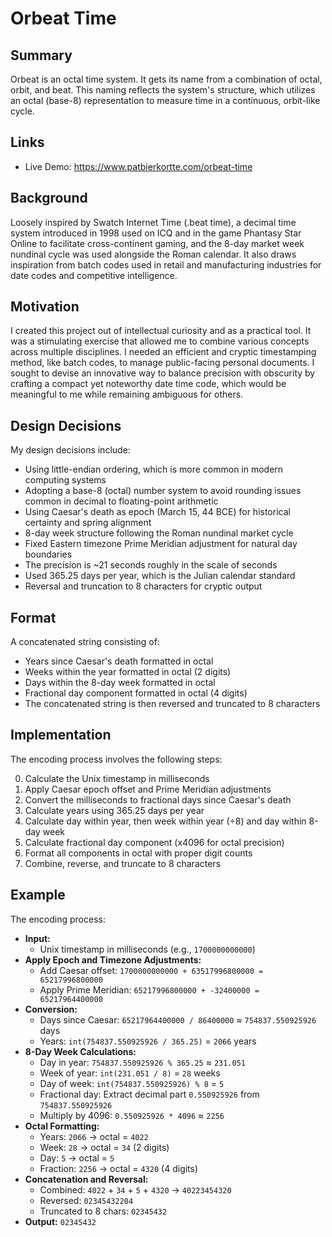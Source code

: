 # Orbeat Time

## Summary

Orbeat is an octal time system. It gets its name from a combination of octal, orbit, and beat. This naming reflects the system's structure, which utilizes an octal (base-8) representation to measure time in a continuous, orbit-like cycle.

## Links
- Live Demo: https://www.patbierkortte.com/orbeat-time

## Background

Loosely inspired by Swatch Internet Time (.beat time), a decimal time system introduced in 1998 used on ICQ and in the game Phantasy Star Online to facilitate cross-continent gaming, and the 8-day market week nundinal cycle was used alongside the Roman calendar. It also draws inspiration from batch codes used in retail and manufacturing industries for date codes and competitive intelligence.

## Motivation

I created this project out of intellectual curiosity and as a practical tool. It was a stimulating exercise that allowed me to combine various concepts across multiple disciplines. I needed an efficient and cryptic timestamping method, like batch codes, to manage public-facing personal documents. I sought to devise an innovative way to balance precision with obscurity by crafting a compact yet noteworthy date time code, which would be meaningful to me while remaining ambiguous for others.

## Design Decisions

My design decisions include:

- Using little-endian ordering, which is more common in modern computing systems
- Adopting a base-8 (octal) number system to avoid rounding issues common in decimal to floating-point arithmetic
- Using Caesar's death as epoch (March 15, 44 BCE) for historical certainty and spring alignment
- 8-day week structure following the Roman nundinal market cycle
- Fixed Eastern timezone Prime Meridian adjustment for natural day boundaries
- The precision is ~21 seconds roughly in the scale of seconds
- Used 365.25 days per year, which is the Julian calendar standard
- Reversal and truncation to 8 characters for cryptic output

## Format

A concatenated string consisting of:
- Years since Caesar's death formatted in octal
- Weeks within the year formatted in octal (2 digits)
- Days within the 8-day week formatted in octal
- Fractional day component formatted in octal (4 digits)
- The concatenated string is then reversed and truncated to 8 characters

## Implementation

The encoding process involves the following steps:

0. Calculate the Unix timestamp in milliseconds
1. Apply Caesar epoch offset and Prime Meridian adjustments
2. Convert the milliseconds to fractional days since Caesar's death
3. Calculate years using 365.25 days per year
4. Calculate day within year, then week within year (÷8) and day within 8-day week
5. Calculate fractional day component (x4096 for octal precision)
6. Format all components in octal with proper digit counts
7. Combine, reverse, and truncate to 8 characters

## Example

The encoding process:

- **Input:**
  - Unix timestamp in milliseconds (e.g., `1700000000000`)
- **Apply Epoch and Timezone Adjustments:**
  - Add Caesar offset: `1700000000000 + 63517996800000 = 65217996800000`
  - Apply Prime Meridian: `65217996800000 + -32400000 = 65217964400000`
- **Conversion:** 
  - Days since Caesar: `65217964400000 / 86400000` ≈ `754837.550925926` days
  - Years: `int(754837.550925926 / 365.25)` = `2066` years
- **8-Day Week Calculations:**
  - Day in year: `754837.550925926 % 365.25` ≈ `231.051`
  - Week of year: `int(231.051 / 8)` = `28` weeks
  - Day of week: `int(754837.550925926) % 8` = `5`
  - Fractional day: Extract decimal part `0.550925926` from `754837.550925926`
  - Multiply by 4096: `0.550925926 * 4096` ≈ `2256`
- **Octal Formatting:** 
  - Years: `2066` → octal = `4022`
  - Week: `28` → octal = `34` (2 digits)
  - Day: `5` → octal = `5`
  - Fraction: `2256` → octal = `4320` (4 digits)
- **Concatenation and Reversal:**
  - Combined: `4022` + `34` + `5` + `4320` → `40223454320`
  - Reversed: `02345432204`
  - Truncated to 8 chars: `02345432`
- **Output:** `02345432`
